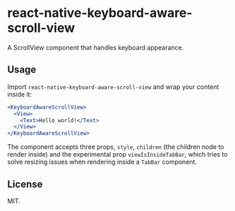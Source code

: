 # react-native-keyboard-aware-scroll-view
A ScrollView component that handles keyboard appearance.

## Usage
Import ``react-native-keyboard-aware-scroll-view`` and wrap your content inside it:

```jsx
<KeyboardAwareScrollView>
  <View>
    <Text>Hello world!</Text>
  </View>
</KeyboardAwareScrollView>
```

The component accepts three props, ``style``, ``children`` (the children node to render inside) and the experimental prop ``viewIsInsideTabBar``, which tries to solve resizing issues when rendering inside a ``TabBar`` component.

## License

MIT.
